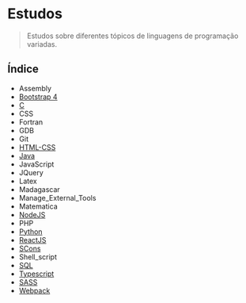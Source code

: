 # Estudos

> Estudos sobre diferentes tópicos de linguagens de programação variadas.

## Índice

* Assembly
* [Bootstrap 4](https://github.com/Dirack/Estudos/tree/master/Bootstrap#estudos-sobre-bootstrap-4)
* [C](https://github.com/Dirack/Estudos/tree/master/C#estudos-de-programa%C3%A7%C3%A3o-em-linguagem-c)
* CSS
* Fortran
* GDB
* Git
* [HTML-CSS](https://github.com/Dirack/Estudos/tree/master/HTML_CSS#estudos-sobre-html-css)
* [Java](https://github.com/Dirack/Estudos/tree/master/Java#java)
* JavaScript
* JQuery
* Latex
* Madagascar
* Manage_External_Tools
* Matematica
* [NodeJS](https://github.com/Dirack/Estudos/tree/master/nodejs#estudos-sobre-nodejs)
* PHP
* [Python](https://github.com/Dirack/Estudos/tree/master/Python#estudos-sobre-python)
* [ReactJS](https://github.com/Dirack/Estudos/tree/master/react#reactjs)
* [SCons](https://github.com/Dirack/Estudos/tree/master/SCons#estudos-sobre-scons)
* Shell_script
* [SQL](https://github.com/Dirack/Estudos/tree/master/SQL#estudos-sobre-sql)
* [Typescript](https://github.com/Dirack/Estudos/tree/master/typescript#estudos-sobre-typescript)
* [SASS](https://github.com/Dirack/Estudos/tree/master/Sass#o-que-%C3%A9-sass)
* [Webpack](https://github.com/Dirack/Estudos/tree/master/webpack#estudo-sobre-webpack)

